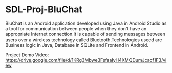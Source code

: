 # SDL-Proj-BluChat

BluChat is an Android application developed using Java in Android Studio as a tool for communication between people when they don't have an appropriate Internet connection.It is capable of sending messages between users over a wireless technology called Bluetooth.Technologies useed are Business logic in Java, Database in SQLite and Frontend in Android.

Project Demo Video: https://drive.google.com/file/d/1KRg3Mbwe3FsfsaIyH4XMQDumJcacf1F3/view

